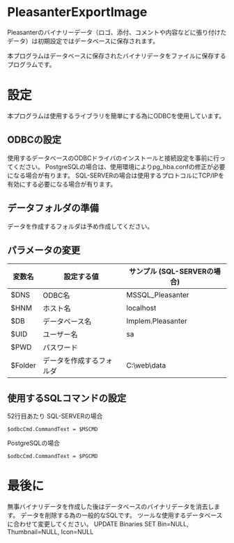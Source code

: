 # PleasanterExportImage

Pleasanterのバイナリーデータ（ロゴ、添付、コメントや内容などに張り付けたデータ）は初期設定ではデータベースに保存されます。 
 
本プログラムはデータベースに保存されたバイナリデータをファイルに保存するプログラムです。
 
# 設定
本プログラムは使用するライブラリを簡単にする為にODBCを使用しています。 

## ODBCの設定
使用するデータベースのODBCドライバのインストールと接続設定を事前に行ってください。 
PostgreSQLの場合は、使用環境によりpg_hba.confの修正が必要になる場合が有ります。 
SQL-SERVERの場合は使用するプロトコルにTCP/IPを有効にする必要になる場合が有ります。

## データフォルダの準備
データを作成するフォルダは予め作成してください。 

## パラメータの変更
| 変数名 | 設定する値 | サンプル (SQL-SERVERの場合)|
|-|-|-|
|$DNS|ODBC名|MSSQL_Pleasanter|
|$HNM|ホスト名|localhost|
|$DB|データベース名|Implem.Pleasanter|
|$UID|ユーザー名|sa|
|$PWD|パスワード||
|$Folder|データを作成するフォルダ|C:\web\data|

## 使用するSQLコマンドの設定
52行目あたり 
SQL-SERVERの場合
```
$odbcCmd.CommandText = $MSCMD
```
PostgreSQLの場合
```
$odbcCmd.CommandText = $PGCMD
```

# 最後に
無事バイナリデータを作成した後はデータベースのバイナリデータを消去します。 
データを削除する為の一般的なSQLです。 
ツールな使用するデータベースに合わせて変更してください。
UPDATE Binaries SET Bin=NULL, Thumbnail=NULL, Icon=NULL
